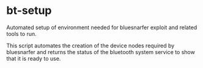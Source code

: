 # bt-setup
Automated setup of environment needed for bluesnarfer exploit and related tools to run.

This script automates the creation of the device nodes required by bluesnarfer and returns the status of the bluetooth system service to show that it is ready to use.
